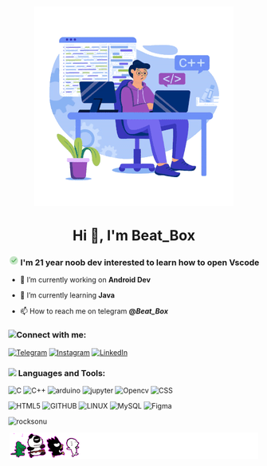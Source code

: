 <div align="center">
  <img src="top.gif" alt="Profile" width="400" height="400" />
</div>

<h1 align="center">Hi 👋, I'm Beat_Box</h1>
<break></break>
<h3 align="center"><img alt="np" src="https://github.com/RockSonu/RockSonu/blob/main/check-circle.gif" height="20"/> I'm 21 year noob dev interested to learn how to open Vscode</h3>

- 🔭 I’m currently working on **Android Dev**

- 🌱 I’m currently learning **Java**

- 📫 How to reach me on telegram **@_Beat_Box_**

<h3 align="left" ><img src="https://img.icons8.com/color/30/000000/launched-rocket--v2.png"/>Connect with me:</h3>

[![Telegram](https://img.shields.io/badge/Telegram-%237289DA.svg?logo=Telegram&logoColor=white)](https://t.me/beat_b0x)  [![Instagram](https://img.shields.io/badge/Instagram-%23E4405F.svg?logo=Instagram&logoColor=white)](https://www.instagram.com/beat._.b0x/)  [![LinkedIn](https://img.shields.io/badge/LinkedIn-%230077B5.svg?logo=linkedin&logoColor=white)](https://www.linkedin.com/in/sonu-kumar-9933bb200/) 

<span><h3 align="left" ><img src="https://img.icons8.com/color/30/000000/launched-rocket--v2.png"/></span>
Languages and Tools:</h3>

![C](https://img.shields.io/badge/C-%2300599C.svg?style=for-the-badge&logo=c&logoColor=white)  ![C++](https://img.shields.io/badge/c++-%2300599C.svg?style=for-the-badge&logo=c%2B%2B&logoColor=white)  ![arduino](https://img.shields.io/badge/arduino-%2307405e.svg?style=for-the-badge&logo=arduino&logoColor=white)  ![jupyter](https://img.shields.io/badge/jupyter-%14056405e.svg?style=for-the-badge&logo=jupyter&logoColor=white)  ![Opencv](https://img.shields.io/badge/opencv-%23005C.svg?style=for-the-badge&logo=opencv&logoColor=white)  ![CSS](https://img.shields.io/badge/css3-%231572B6.svg?style=for-the-badge&logo=css3&logoColor=white)

![HTML5](https://img.shields.io/badge/html5-%23E34F26.svg?style=for-the-badge&logo=html5&logoColor=white)  ![GITHUB](https://img.shields.io/badge/Github-fc6d26?style=for-the-badge&logo=github&logoColor=white)  ![LINUX](https://img.shields.io/badge/Linux-FCC624?style=for-the-badge&logo=linux&logoColor=black)  ![MySQL](https://img.shields.io/badge/mysql-%23FF9900.svg?style=for-the-badge&logo=mysql&logoColor=black)  ![Figma](https://img.shields.io/badge/figma-%23F24E1E.svg?style=for-the-badge&logo=figma&logoColor=white) 
<p>&nbsp;<img align="left"
        src="https://github-readme-stats.vercel.app/api?username=rocksonu&show_icons=true&locale=en" alt="rocksonu" />
</p>
<div align="center">
  <img src="bot.gif" alt="Bye"/>
</div>
